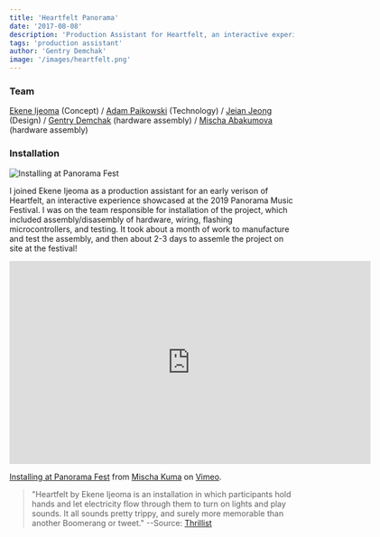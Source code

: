 ```yaml
---
title: 'Heartfelt Panorama'
date: '2017-08-08'
description: 'Production Assistant for Heartfelt, an interactive experience by Ekene Ijeoma'
tags: 'production assistant'
author: 'Gentry Demchak'
image: '/images/heartfelt.png'
---
```


### Team
[Ekene Ijeoma](https://studioijeoma.com/) (Concept) / [Adam Paikowski](http://www.paikowsky.com/) (Technology) / [Jeian Jeong]() (Design) / [Gentry Demchak]() (hardware assembly) / [Mischa Abakumova](http://mischaabakumova.com) (hardware assembly)

### Installation

![Installing at Panorama Fest](/images/heartfelt-light.jpg)

I joined Ekene Ijeoma as a production assistant for an early verison of Heartfelt, an interactive experience showcased at the 2019 Panorama Music Festival. I was on the team responsible for installation of the project, which included assembly/disasembly of hardware, wiring, flashing microcontrollers, and testing. It took about a month of work to manufacture and test the assembly, and then about 2-3 days to assemle the project on site at the festival! 

<iframe src="https://player.vimeo.com/video/237827760?h=5423c71d29" width="640" height="360" frameborder="0" allow="autoplay; fullscreen; picture-in-picture" allowfullscreen></iframe>
<p><a href="https://vimeo.com/237827760">Installing at Panorama Fest</a> from <a href="https://vimeo.com/user28295039">Mischa Kuma</a> on <a href="https://vimeo.com">Vimeo</a>.</p>

> "Heartfelt by Ekene Ijeoma is an installation in which participants hold hands and let electricity flow through them to turn on lights and play sounds. It all sounds pretty trippy, and surely more memorable than another Boomerang or tweet."
--Source: [Thrillist](https://www.thrillist.com/entertainment/new-york/your-go-to-guide-to-nycs-panorama-music-festival)

